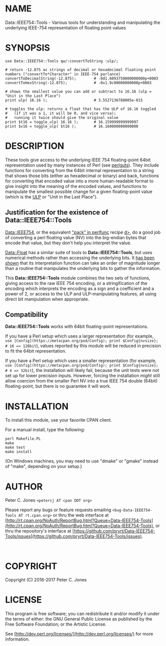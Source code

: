 # NAME

Data::IEEE754::Tools - Various tools for understanding and manipulating the underlying IEEE-754 representation of floating point values

# SYNOPSIS

    use Data::IEEE754::Tools qw/:convertToString :ulp/;

    # return -12.875 as strings of decimal or hexadecimal floating point numbers ("convertTo*Character" in IEEE-754 parlance)
    convertToDecimalString(-12.875);        # -0d1.6093750000000000p+0003
    convertToHexString(-12.875);            # -0x1.9c00000000000p+0003

    # shows the smallest value you can add or subtract to 16.16 (ulp = "Unit in the Last Place")
    print ulp( 16.16 );                     # 3.5527136788005e-015

    # toggles the ulp: returns a float that has the ULP of 16.16 toggled
    #   (if it was a 1, it will be 0, and vice versa);
    #   running it twice should give the original value
    print $t16 = toggle_ulp( 16.16 );       # 16.159999999999997
    print $v16 = toggle_ulp( $t16 );        # 16.160000000000000

# DESCRIPTION

These tools give access to the underlying IEEE 754 floating-point 64bit representation
used by many instances of Perl (see [perlguts](https://metacpan.org/pod/perlguts)).  They include functions for converting
from the 64bit internal representation to a string that shows those bits (either as
hexadecimal or binary) and back, functions for converting that encoded value
into a more human-readable format to give insight into the meaning of the encoded
values, and functions to manipulate the smallest possible change for a given
floating-point value (which is the [ULP](https://en.wikipedia.org/wiki/Unit_in_the_last_place) or
"Unit in the Last Place").

## Justification for the existence of **Data::IEEE754::Tools**

[Data::IEEE754](https://metacpan.org/pod/Data::IEEE754), or the equivalent ["pack" in perlfunc](https://metacpan.org/pod/perlfunc#pack) recipe [d>](https://metacpan.org/pod/d>), do a
good job of converting a perl floating value (NV) into the big-endian bytes
that encode that value, but they don't help you interpret the value.

[Data::Float](https://metacpan.org/pod/Data::Float) has a similar suite of tools to **Data::IEEE754::Tools**, but
uses numerical methods rather than accessing the underlying bits.  It [has been
shown](http://perlmonks.org/?node_id=1167146) that its interpretation function can take
an order of magnitude longer than a routine that manipulates the underlying bits
to gather the information.

This **Data::IEEE754::Tools** module combines the two sets of functions, giving
access to the raw IEEE 754 encoding, or a stringification of the encoding which
interprets the encoding as a sign and a coefficient and a power of 2, or access to
the ULP and ULP-manipulating features, all using direct bit manipulation when
appropriate.

## Compatibility

**Data::IEEE754::Tools** works with 64bit floating-point representations.

If you have a Perl setup which uses a larger representation (for example,
`use [Config](https://metacpan.org/pod/Config); print $Config{nvsize}; # 16 => 128bit`), values reported by
this module will be reduced in precision to fit the 64bit representation.

If you have a Perl setup which uses a smaller representation (for example,
`use [Config](https://metacpan.org/pod/Config); print $Config{nvsize}; # 4 => 32bit`), the installation
will likely fail, because the unit tests were not set up for lower precision
inputs.  However, forcing the installation _might_ still allow coercion
from the smaller Perl NV into a true IEEE 754 double (64bit) floating-point,
but there is no guarantee it will work.

# INSTALLATION

To install this module, use your favorite CPAN client.

For a manual install, type the following:

    perl Makefile.PL
    make
    make test
    make install

(On Windows machines, you may need to use "dmake" or "gmake" instead of "make", depending on your setup.)

# AUTHOR

Peter C. Jones `<petercj AT cpan DOT org>`

Please report any bugs or feature requests emailing `<bug-Data-IEEE754-Tools AT rt.cpan.org>`
or thru the web interface at [http://rt.cpan.org/NoAuth/ReportBug.html?Queue=Data-IEEE754-Tools](http://rt.cpan.org/NoAuth/ReportBug.html?Queue=Data-IEEE754-Tools),
or thru the repository's interface at [https://github.com/pryrt/Data-IEEE754-Tools/issues](https://github.com/pryrt/Data-IEEE754-Tools/issues).

<div>
    <a href="https://metacpan.org/pod/Data::IEEE754::Tools><img src="https://img.shields.io/cpan/v/Data-IEEE754-Tools.svg?colorB=00CC00" alt="" title="metacpan"></a>
    <a href="http://matrix.cpantesters.org/?dist=Data-IEEE754-Tools"><img src="http://cpants.cpanauthors.org/dist/Data-IEEE754-Tools.png" alt="" title="cpan testers"></a>
    <a href="https://github.com/pryrt/Data-IEEE754-Tools/releases"><img src="https://img.shields.io/github/release/pryrt/Data-IEEE754-Tools.svg" alt="" title="github release"></a>
    <a href="https://github.com/pryrt/Data-IEEE754-Tools/issues"><img src="https://img.shields.io/github/issues/pryrt/Data-IEEE754-Tools.svg" alt="" title="issues"></a>
    <a href="https://travis-ci.org/pryrt/Data-IEEE754-Tools"><img src="https://travis-ci.org/pryrt/Data-IEEE754-Tools.svg?branch=master" alt="" title="build status"></a>
    <a href="https://coveralls.io/github/pryrt/Data-IEEE754-Tools?branch=master"><img src="https://coveralls.io/repos/github/pryrt/Data-IEEE754-Tools/badge.svg?branch=master" alt="" title="test coverage"></a>
</div>

# COPYRIGHT

Copyright (C) 2016-2017 Peter C. Jones

# LICENSE

This program is free software; you can redistribute it and/or modify it
under the terms of either: the GNU General Public License as published
by the Free Software Foundation; or the Artistic License.

See [http://dev.perl.org/licenses/](http://dev.perl.org/licenses/) for more information.
